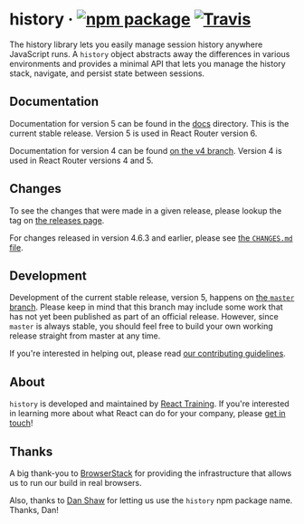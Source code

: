 # history &middot; [![npm package][npm-badge]][npm] [![Travis][build-badge]][build]

[npm-badge]: https://img.shields.io/npm/v/history.svg?style=flat-square
[npm]: https://www.npmjs.org/package/history
[build-badge]: https://img.shields.io/travis/ReactTraining/history/master.svg?style=flat-square
[build]: https://travis-ci.org/ReactTraining/history

The history library lets you easily manage session history anywhere JavaScript runs. A `history` object abstracts away the differences in various environments and provides a minimal API that lets you manage the history stack, navigate, and persist state between sessions.

## Documentation

Documentation for version 5 can be found in the [docs](docs) directory. This is the current stable release. Version 5 is used in React Router version 6.

Documentation for version 4 can be found [on the v4 branch](https://github.com/ReactTraining/history/tree/v4/docs). Version 4 is used in React Router versions 4 and 5.

## Changes

To see the changes that were made in a given release, please lookup the tag on [the releases page](https://github.com/ReactTraining/history/releases).

For changes released in version 4.6.3 and earlier, please see [the `CHANGES.md` file](https://github.com/ReactTraining/history/blob/845d690c5576c7f55ecbe14babe0092e8e5bc2bb/CHANGES.md).

## Development

Development of the current stable release, version 5, happens on [the `master` branch](https://github.com/ReactTraining/history/tree/master). Please keep in mind that this branch may include some work that has not yet been published as part of an official release. However, since `master` is always stable, you should feel free to build your own working release straight from master at any time.

If you're interested in helping out, please read [our contributing guidelines](CONTRIBUTING.md).

## About

`history` is developed and maintained by [React Training](https://reacttraining.com). If you're interested in learning more about what React can do for your company, please [get in touch](mailto:hello@reacttraining.com)!

## Thanks

A big thank-you to [BrowserStack](https://www.browserstack.com/) for providing the infrastructure that allows us to run our build in real browsers.

Also, thanks to [Dan Shaw](https://www.npmjs.com/~dshaw) for letting us use the `history` npm package name. Thanks, Dan!
